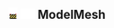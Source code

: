 ## ![unknown](../../.gitbook/assets/unknown.png) ![Base](../../.gitbook/assets/base.png) ModelMesh

